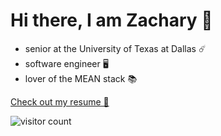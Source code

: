 # Hi there, I am Zachary 👋

* senior at the University of Texas at Dallas ☄️
* software engineer 🖥️
* lover of the MEAN stack 📚

[Check out my resume 📄]([https://zacharyjbaldwin.com/assets/pdf/resume.pdf](https://zacharyjbaldwin.com/assets/pdf/Zachary_Baldwin_Resume.pdf))

![visitor count](https://visitor-badge.laobi.icu/badge?page_id=zacharyjbaldwin)
